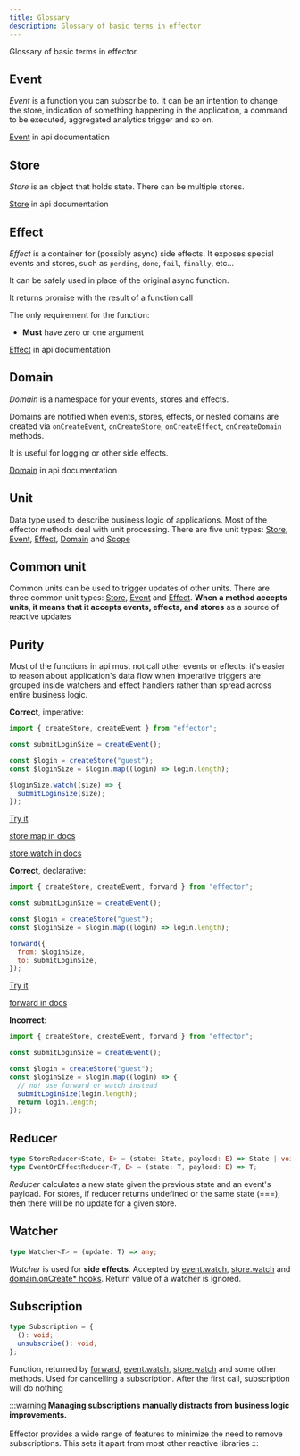 ```yaml
---
title: Glossary
description: Glossary of basic terms in effector
---
```


Glossary of basic terms in effector

## Event

_Event_ is a function you can subscribe to. It can be an intention to change the store, indication of something happening in the application, a command to be executed, aggregated analytics trigger and so on.

[Event](/en/api/effector/Event) in api documentation

## Store

_Store_ is an object that holds state.
There can be multiple stores.

[Store](/en/api/effector/Store) in api documentation

## Effect

_Effect_ is a container for (possibly async) side effects.
It exposes special events and stores, such as `pending`, `done`, `fail`, `finally`, etc...

It can be safely used in place of the original async function.

It returns promise with the result of a function call

The only requirement for the function:

- **Must** have zero or one argument

[Effect](/en/api/effector/Effect) in api documentation

## Domain

_Domain_ is a namespace for your events, stores and effects.

Domains are notified when events, stores, effects, or nested domains are created via `onCreateEvent`, `onCreateStore`, `onCreateEffect`, `onCreateDomain` methods.

It is useful for logging or other side effects.

[Domain](/en/api/effector/Domain) in api documentation

## Unit

Data type used to describe business logic of applications. Most of the effector methods deal with unit processing.
There are five unit types: [Store](/en/api/effector/Store), [Event](/en/api/effector/Event), [Effect](/en/api/effector/Effect), [Domain](/en/api/effector/Domain) and [Scope](/en/api/effector/Scope)

## Common unit

Common units can be used to trigger updates of other units. There are three common unit types: [Store](/en/api/effector/Store), [Event](/en/api/effector/Event) and [Effect](/en/api/effector/Effect). **When a method accepts units, it means that it accepts events, effects, and stores** as a source of reactive updates

## Purity

Most of the functions in api must not call other events or effects: it's easier to reason about application's data flow when imperative triggers are grouped inside watchers and effect handlers rather than spread across entire business logic.

**Correct**, imperative:

```js
import { createStore, createEvent } from "effector";

const submitLoginSize = createEvent();

const $login = createStore("guest");
const $loginSize = $login.map((login) => login.length);

$loginSize.watch((size) => {
  submitLoginSize(size);
});
```

[Try it](https://share.effector.dev/D5hV8C70)

[store.map in docs](/en/api/effector/Store#store-map-fn)

[store.watch in docs](/en/api/effector/Store#store-watch-watcher)

**Correct**, declarative:

```js
import { createStore, createEvent, forward } from "effector";

const submitLoginSize = createEvent();

const $login = createStore("guest");
const $loginSize = $login.map((login) => login.length);

forward({
  from: $loginSize,
  to: submitLoginSize,
});
```

[Try it](https://share.effector.dev/it0gXQLI)

[forward in docs](/en/api/effector/forward)

**Incorrect**:

```js
import { createStore, createEvent, forward } from "effector";

const submitLoginSize = createEvent();

const $login = createStore("guest");
const $loginSize = $login.map((login) => {
  // no! use forward or watch instead
  submitLoginSize(login.length);
  return login.length;
});
```

## Reducer

```typescript
type StoreReducer<State, E> = (state: State, payload: E) => State | void;
type EventOrEffectReducer<T, E> = (state: T, payload: E) => T;
```

_Reducer_ calculates a new state given the previous state and an event's payload. For stores, if reducer returns undefined or the same state (===), then there will be no update for a given store.

## Watcher

```typescript
type Watcher<T> = (update: T) => any;
```

_Watcher_ is used for **side effects**. Accepted by [event.watch](/en/api/effector/Event#event-watch-watcher), [store.watch](/en/api/effector/Store#watchwatcher) and [domain.onCreate\* hooks](/en/api/effector/Domain#oncreateeventhook). Return value of a watcher is ignored.

## Subscription

```typescript
type Subscription = {
  (): void;
  unsubscribe(): void;
};
```

Function, returned by [forward](/en/api/effector/forward), [event.watch](/en/api/effector/Event#event-watch-watcher), [store.watch](/en/api/effector/Store#watchwatcher) and some other methods. Used for cancelling a subscription. After the first call, subscription will do nothing

:::warning
**Managing subscriptions manually distracts from business logic improvements.**
<br/><br/>
Effector provides a wide range of features to minimize the need to remove subscriptions. This sets it apart from most other reactive libraries
:::

[effect]: /en/api/effector/Effect
[store]: /en/api/effector/Store
[event]: /en/api/effector/Event
[domain]: /en/api/effector/Domain
[scope]: /en/api/effector/Scope
